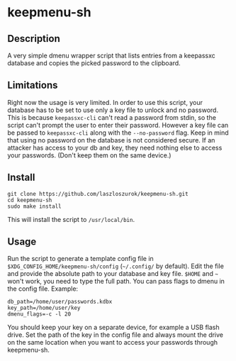 # keepmenu-sh

## Description
A very simple dmenu wrapper script that lists entries from a keepassxc database and copies the picked password to the clipboard.

## Limitations
Right now the usage is very limited. In order to use this script, your database has to be set to use only a key file to unlock and no password. This is because `keepassxc-cli` can't read a password from stdin, so the script can't prompt the user to enter their password. However a key file can be passed to `keepassxc-cli` along with the `--no-password` flag. Keep in mind that using no password on the database is not considered secure. If an attacker has access to your db and key, they need nothing else to access your passwords. (Don't keep them on the same device.)

## Install
```
git clone https://github.com/laszloszurok/keepmenu-sh.git
cd keepmenu-sh
sudo make install
```
This will install the script to `/usr/local/bin`.

## Usage
Run the script to generate a template config file in `$XDG_CONFIG_HOME/keepmenu-sh/config` (`~/.config/` by default). Edit the file and provide the absolute path to your database and key file. `$HOME` and `~` won't work, you need to type the full path. You can pass flags to dmenu in the config file. Example:
```
db_path=/home/user/passwords.kdbx
key_path=/home/user/key
dmenu_flags=-c -l 20
```
You should keep your key on a separate device, for example a USB flash drive. Set the path of the key in the config file and always mount the drive on the same location when you want to access your passwords through keepmenu-sh.
